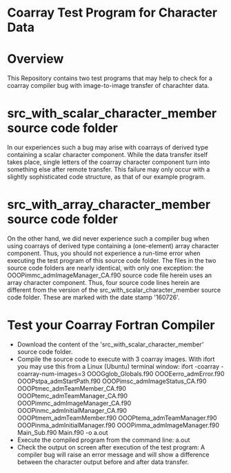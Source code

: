 # Coarray Test Program for Character Data
# Overview
This Repository contains two test programs that may help to check for a coarray compiler bug with image-to-image transfer of charachter data.

# src_with_scalar_character_member source code folder
In our experiences such a bug may arise with coarrays of derived type containing a scalar character component. While the data transfer itself takes place, single letters of the coarray character component turn into something else after remote transfer. This failure may only occur with a slightly sophisticated code structure, as that of our example program.

# src_with_array_character_member source code folder
On the other hand, we did never experience such a compiler bug when using coarrays of derived type containing a (one-element) array character component. Thus, you should not experience a run-time error when executing the test program of this source code folder.
The files in the two source code folders are nearly identical, with only one exception: the OOOPimmc_admImageManager_CA.f90 source code file herein uses an array character component. Thus, four source code lines herein are different from the version of the src_with_scalar_character_member source code folder. These are marked with the date stamp '160726'.

# Test your Coarray Fortran Compiler
- Download the content of the 'src_with_scalar_character_member' source code folder.
- Compile the source code to execute with 3 coarray images. With ifort you may use this from a Linux (Ubuntu) terminal window:  ifort -coarray -coarray-num-images=3 OOOGglob_Globals.f90 OOOEerro_admError.f90 OOOPstpa_admStartPath.f90 OOOPimsc_admImageStatus_CA.f90 OOOPtmec_admTeamMember_CA.f90 OOOPtemc_admTeamManager_CA.f90 OOOPimmc_admImageManager_CA.f90 OOOPinmc_admInitialManager_CA.f90 OOOPtmem_admTeamMember.f90 OOOPtema_admTeamManager.f90 OOOPinma_admInitialManager.f90 OOOPimma_admImageManager.f90 Main_Sub.f90 Main.f90 -o a.out
- Execute the compiled program from the command line: a.out
- Check the output on screen after execution of the test program: A compiler bug will raise an error message and will show a difference between the character output before and after data transfer.
